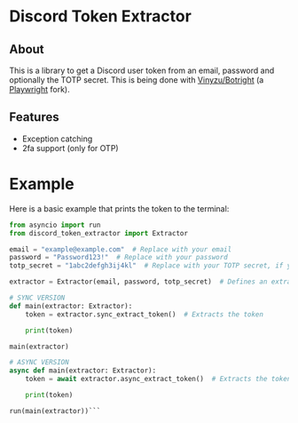 # Discord Token Extractor
## About
This is a library to get a Discord user token from an email, password and optionally the TOTP secret. This is being done with [Vinyzu/Botright](https://github.com/Vinyzu/Botright/) (a [Playwright](https://playwright.dev/python/) fork).

## Features
- Exception catching
- 2fa support (only for OTP)

# Example
Here is a basic example that prints the token to the terminal:
```python
from asyncio import run
from discord_token_extractor import Extractor

email = "example@example.com"  # Replace with your email
password = "Password123!"  # Replace with your password
totp_secret = "1abc2defgh3ij4kl"  # Replace with your TOTP secret, if your account doesn't have 2fa you dont have to specify it as a parameter

extractor = Extractor(email, password, totp_secret)  # Defines an extractor

# SYNC VERSION
def main(extractor: Extractor):
    token = extractor.sync_extract_token()  # Extracts the token

    print(token)

main(extractor)

# ASYNC VERSION
async def main(extractor: Extractor):
    token = await extractor.async_extract_token()  # Extracts the token

    print(token)

run(main(extractor))```
